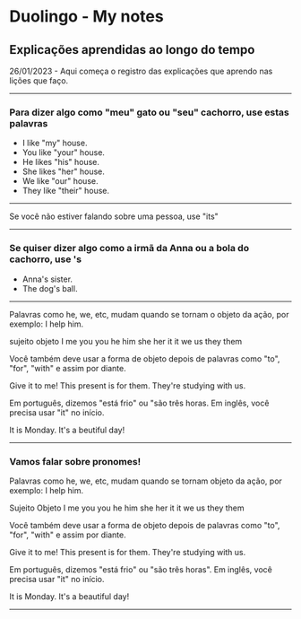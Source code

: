 # Duolingo - My notes

## Explicações aprendidas ao longo do tempo

26/01/2023 - Aqui começa o registro das explicações que aprendo nas lições que faço.

---

### Para dizer algo como "meu" gato ou "seu" cachorro, use estas palavras

- I like "my" house.
- You like "your" house.
- He likes "his" house.
- She likes "her" house.
- We like "our" house.
- They like "their" house.

---

Se você não estiver falando sobre uma pessoa, use "its"

---

### Se quiser dizer algo como a irmã da Anna ou a bola do cachorro, use 's

- Anna's sister.
- The dog's ball.

---

Palavras como he, we, etc, mudam quando se tornam o objeto da ação, por exemplo: I help him.

sujeito     objeto
I           me
you         you
he          him
she         her
it          it
we          us
they        them

Você também deve usar a forma de objeto depois de palavras como "to", "for", "with" e assim por diante.

Give it to me!
This present is for them.
They're studying with us.

Em português, dizemos "está frio" ou "são três horas. Em inglês, você precisa usar "it" no início.

It is Monday.
It's a beutiful day!

---

### Vamos falar sobre pronomes!

Palavras como he, we, etc, mudam quando se tornam objeto da ação, por exemplo: I help him.

Sujeito     Objeto
I           me
you         you
he          him
she         her
it          it
we          us
they        them

Você também deve usar a forma de objeto depois de palavras como "to", "for", "with" e assim por diante.

Give it to me!
This present is for them.
They're studying with us.

Em português, dizemos "está frio" ou "são três horas". Em inglês, você precisa usar "it" no início.

It is Monday.
It's a beautiful day!

---
